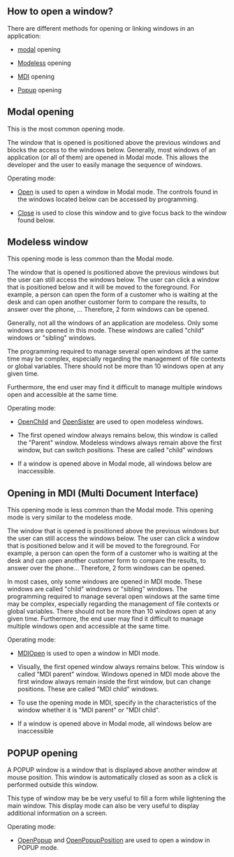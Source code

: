 
## How to open a window?
			

<a name="NOTE0"></a>
<a name="NOTE0_1"></a>
There are different methods for opening or linking windows in an application:

- [modal](#NOTE1_1) opening

- [Modeless](#NOTE2_1) opening

- [MDI](#NOTE3_1) opening

- [Popup](#NOTE4_1) opening







<a name="NOTE1"></a>
<a name="NOTE1_1"></a>


## Modal opening
<a name="modal_opening_ELTTEXTE000178"></a>
This is the most common opening mode. 

The window that is opened is positioned above the previous windows and blocks the access to the windows below. Generally, most windows of an application (or all of them) are opened in Modal mode. This allows the developer and the user to easily manage the sequence of windows.

Operating mode: 

- [Open](../WDLang1/3038035.md) is used to open a window in Modal mode. The controls found in the windows located below can be accessed by programming.

- [Close](../WDLang1/3038018.md) is used to close this window and to give focus back to the window found below.




<a name="NOTE2"></a>
<a name="NOTE2_1"></a>


## Modeless window
<a name="modeless_window_ELTTEXTE000202"></a>
This opening mode is less common than the Modal mode. 

The window that is opened is positioned above the previous windows but the user can still access the windows below. The user can click a window that is positioned below and it will be moved to the foreground. 
For example, a person can open the form of a customer who is waiting at the desk and can open another customer form to compare the results, to answer over the phone, ... Therefore, 2 form windows can be opened.

Generally, not all the windows of an application are modeless. Only some windows are opened in this mode. These windows are called "child" windows or "sibling" windows.

The programming required to manage several open windows at the same time may be complex, especially regarding the management of file contexts or global variables. There should not be more than 10 windows open at any given time.

Furthermore, the end user may find it difficult to manage multiple windows open and accessible at the same time.

Operating mode: 

- [OpenChild](../WDLang1/3038021.md) and [OpenSister](../WDLang1/3038045.md) are used to open modeless windows.

- The first opened window always remains below, this window is called the "Parent" window. Modeless windows always remain above the first window, but can switch positions. These are called "child" windows

- If a window is opened above in Modal mode, all windows below are inaccessible.




<a name="NOTE3"></a>
<a name="NOTE3_1"></a>


## Opening in MDI (Multi Document Interface)
<a name="opening_mdi_multi_document_interface_ELTTEXTE000226"></a>
This opening mode is less common than the Modal mode. This opening mode is very similar to the modeless mode.

The window that is opened is positioned above the previous windows but the user can still access the windows below. The user can click a window that is positioned below and it will be moved to the foreground. 
For example, a person can open the form of a customer who is waiting at the desk and can open another customer form to compare the results, to answer over the phone...  Therefore, 2 form windows can be opened.

In most cases, only some windows are opened in MDI mode.  These windows are called "child" windows or "sibling" windows.
The programming required to manage several open windows at the same time may be complex, especially regarding the management of file contexts or global variables. There should not be more than 10 windows open at any given time.
Furthermore, the end user may find it difficult to manage multiple windows open and accessible at the same time.

Operating mode: 

- [MDIOpen](../WDLang1/3052005.md) is used to open a window in MDI mode.

- Visually, the first opened window always remains below. This window is called  "MDI parent" window. Windows opened in MDI mode above the first window always remain inside the first window, but can change positions. These are called "MDI child" windows.

- To use the opening mode in MDI, specify in the characteristics of the window whether it is "MDI parent" or "MDI child".

- If a window is opened above in Modal mode, all windows below are inaccessible




<a name="NOTE4"></a>
<a name="NOTE4_1"></a>


## POPUP opening
<a name="popup_opening_ELTTEXTE000250"></a>
A POPUP window is a window that is displayed above another window at mouse position. This window is automatically closed as soon as a click is performed outside this window.

This type of window may be be very useful to fill a form while lightening the main window.
This display mode can also be very useful to display additional information on a screen.

Operating mode: 

- [OpenPopup](../WDLang1/3038046.md) and [OpenPopupPosition](../WDLang1/3038047.md) are used to open a window in POPUP mode.





